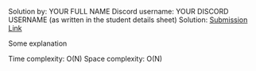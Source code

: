 Solution by: YOUR FULL NAME
Discord username: YOUR DISCORD USERNAME (as written in the student details sheet)
Solution: [Submission Link](https://leetcode.com/problems/product-of-array-except-self/submissions/1262199646/)
   
Some explanation

Time complexity: O(N)
Space complexity: O(N)